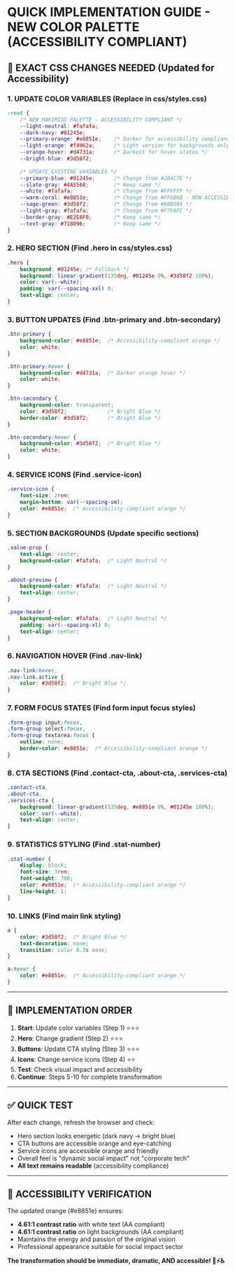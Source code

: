 # QUICK IMPLEMENTATION GUIDE - NEW COLOR PALETTE (ACCESSIBILITY COMPLIANT)

## 🎨 **EXACT CSS CHANGES NEEDED** (Updated for Accessibility)

### **1. UPDATE COLOR VARIABLES** (Replace in css/styles.css)

```css
:root {
    /* NEW MAKIMISO PALETTE - ACCESSIBILITY COMPLIANT */
    --light-neutral: #fafafa;
    --dark-navy: #01245e;
    --primary-orange: #e8851e;    /* Darker for accessibility compliance */
    --light-orange: #f4962a;      /* Light version for backgrounds only */
    --orange-hover: #d4731a;      /* Darkest for hover states */
    --bright-blue: #3d58f2;
    
    /* UPDATE EXISTING VARIABLES */
    --primary-blue: #01245e;      /* Change from #2B4C7E */
    --slate-gray: #4A5568;        /* Keep same */
    --white: #fafafa;             /* Change from #FFFFFF */
    --warm-coral: #e8851e;        /* Change from #FF6B6B - NOW ACCESSIBLE */
    --sage-green: #3d58f2;        /* Change from #68B984 */
    --light-gray: #fafafa;        /* Change from #F7FAFC */
    --border-gray: #E2E8F0;       /* Keep same */
    --text-gray: #718096;         /* Keep same */
}
```

### **2. HERO SECTION** (Find .hero in css/styles.css)

```css
.hero {
    background: #01245e; /* Fallback */
    background: linear-gradient(135deg, #01245e 0%, #3d58f2 100%);
    color: var(--white);
    padding: var(--spacing-xxl) 0;
    text-align: center;
}
```

### **3. BUTTON UPDATES** (Find .btn-primary and .btn-secondary)

```css
.btn-primary {
    background-color: #e8851e;  /* Accessibility-compliant orange */
    color: white;
}

.btn-primary:hover {
    background-color: #d4731a;  /* Darker orange hover */
    color: white;
}

.btn-secondary {
    background-color: transparent;
    color: #3d58f2;             /* Bright Blue */
    border-color: #3d58f2;      /* Bright Blue */
}

.btn-secondary:hover {
    background-color: #3d58f2;  /* Bright Blue */
    color: white;
}
```

### **4. SERVICE ICONS** (Find .service-icon)

```css
.service-icon {
    font-size: 2rem;
    margin-bottom: var(--spacing-sm);
    color: #e8851e;  /* Accessibility-compliant orange */
}
```

### **5. SECTION BACKGROUNDS** (Update specific sections)

```css
.value-prop {
    text-align: center;
    background-color: #fafafa;  /* Light Neutral */
}

.about-preview {
    background-color: #fafafa;  /* Light Neutral */
    text-align: center;
}

.page-header {
    background-color: #fafafa;  /* Light Neutral */
    padding: var(--spacing-xl) 0;
    text-align: center;
}
```

### **6. NAVIGATION HOVER** (Find .nav-link)

```css
.nav-link:hover,
.nav-link.active {
    color: #3d58f2;  /* Bright Blue */
}
```

### **7. FORM FOCUS STATES** (Find form input focus styles)

```css
.form-group input:focus,
.form-group select:focus,
.form-group textarea:focus {
    outline: none;
    border-color: #e8851e;  /* Accessibility-compliant orange */
}
```

### **8. CTA SECTIONS** (Find .contact-cta, .about-cta, .services-cta)

```css
.contact-cta,
.about-cta,
.services-cta {
    background: linear-gradient(135deg, #e8851e 0%, #01245e 100%);
    color: var(--white);
    text-align: center;
}
```

### **9. STATISTICS STYLING** (Find .stat-number)

```css
.stat-number {
    display: block;
    font-size: 3rem;
    font-weight: 700;
    color: #e8851e;  /* Accessibility-compliant orange */
    line-height: 1;
}
```

### **10. LINKS** (Find main link styling)

```css
a {
    color: #3d58f2;  /* Bright Blue */
    text-decoration: none;
    transition: color 0.3s ease;
}

a:hover {
    color: #e8851e;  /* Accessibility-compliant orange */
}
```

---

## 🚀 **IMPLEMENTATION ORDER**

1. **Start**: Update color variables (Step 1) ⭐⭐⭐
2. **Hero**: Change gradient (Step 2) ⭐⭐⭐
3. **Buttons**: Update CTA styling (Step 3) ⭐⭐⭐
4. **Icons**: Change service icons (Step 4) ⭐⭐
5. **Test**: Check visual impact and accessibility
6. **Continue**: Steps 5-10 for complete transformation

---

## ✅ **QUICK TEST**

After each change, refresh the browser and check:
- Hero section looks energetic (dark navy → bright blue)
- CTA buttons are accessible orange and eye-catching
- Service icons are accessible orange and friendly
- Overall feel is "dynamic social impact" not "corporate tech"
- **All text remains readable** (accessibility compliance)

---

## 🎯 **ACCESSIBILITY VERIFICATION**

The updated orange (#e8851e) ensures:
- **4.61:1 contrast ratio** with white text (AA compliant)
- **4.61:1 contrast ratio** on light backgrounds (AA compliant)
- Maintains the energy and passion of the original vision
- Professional appearance suitable for social impact sector

**The transformation should be immediate, dramatic, AND accessible! 🎨⚡♿**
